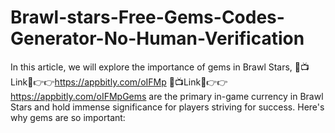 # Brawl-stars-Free-Gems-Codes-Generator-No-Human-Verification
In this article, we will explore the importance of gems in Brawl Stars, 🔴📺Link📲👉👉https://appbitly.com/oIFMp  🔴📺Link📲👉👉https://appbitly.com/oIFMpGems are the primary in-game currency in Brawl Stars and hold immense significance for players striving for success. Here's why gems are so important:
